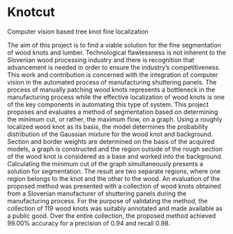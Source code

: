 # Knotcut
Computer vision based tree knot fine localization

The aim of this project is to find a viable solution for the fine segmentation of wood knots and lumber. Technological flawlessness is not inherent to the Slovenian wood processing industry and there is recognition that advancement is needed in order to ensure the industry’s competitiveness. This work and contribution is concerned with the integration of computer vision in the automated process of manufacturing shuttering panels. The process of manually patching wood knots represents a bottleneck in the manufacturing process while the effective localization of wood knots is one of the key components in automating this type of system. This project proposes and evaluates a method of segmentation based on determining the minimum cut, or rather, the maximum flow, on a graph. Using a roughly localized wood knot as its basis, the model determines the probability distribution of the Gaussian mixture for the wood knot and background. Section and border weights are determined on the basis of the acquired models, a graph is constructed and the region outside of the rough section of the wood knot is considered as a base and worked into the background. Calculating the minimum cut of the graph simultaneously presents a solution for segmentation. The result are two separate regions, where one region belongs to the knot and the other to the wood. An evaluation of the proposed method was presented with a collection of wood knots obtained from a Slovenian manufacturer of shuttering panels during the manufacturing process. For the purpose of validating the method, the collection of 119 wood knots was suitably annotated and made available as a public good. Over the entire collection, the proposed method achieved 99.00% accuracy for a precision of 0.94 and recall 0.98.

